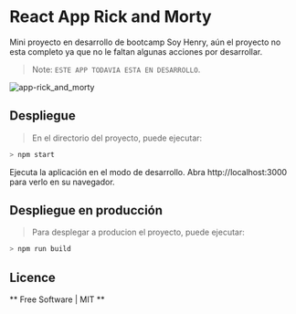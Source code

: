 # React App Rick and Morty

Mini proyecto en desarrollo de bootcamp Soy Henry, aún el proyecto no esta completo ya que
no le faltan algunas acciones por desarrollar.

> Note: `ESTE APP TODAVIA ESTA EN DESARROLLO`.

![app-rick_and_morty](https://user-images.githubusercontent.com/51731637/213840341-caba8eee-f67c-47af-9628-8e2bd2b52a02.gif)


## Despliegue

> En el directorio del proyecto, puede ejecutar: 

```sh
> npm start
```
Ejecuta la aplicación en el modo de desarrollo. Abra http://localhost:3000 para 
verlo en su navegador. 

## Despliegue en producción

> Para desplegar a producion el proyecto, puede ejecutar:

```sh
> npm run build
``` 

## Licence

** Free Software | MIT **
